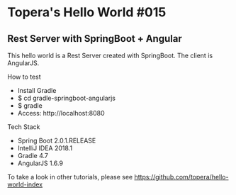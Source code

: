# Topera's Hello World #015
## Rest Server with SpringBoot + Angular
This hello world is a Rest Server created with SpringBoot. The client is AngularJS.

How to test
* Install Gradle
* $ cd gradle-springboot-angularjs
* $ gradle
* Access: http://localhost:8080

Tech Stack
* Spring Boot 2.0.1.RELEASE
* IntelliJ IDEA 2018.1
* Gradle 4.7
* AngularJS 1.6.9

To take a look in other tutorials, please see https://github.com/topera/hello-world-index
